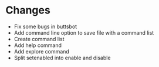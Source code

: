# Changes
- Fix some bugs in buttsbot
- Add command line option to save file with a command list
- Create command list
- Add help command
- Add explore command
- Split setenabled into enable and disable
